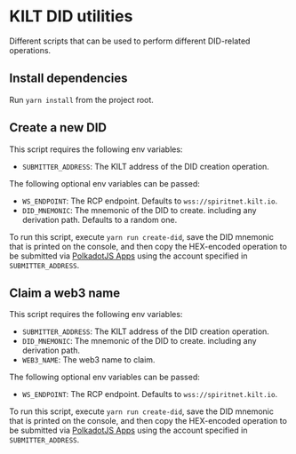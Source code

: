 # KILT DID utilities

Different scripts that can be used to perform different DID-related operations.

## Install dependencies

Run `yarn install` from the project root.

## Create a new DID

This script requires the following env variables:

- `SUBMITTER_ADDRESS`: The KILT address of the DID creation operation.

The following optional env variables can be passed:

- `WS_ENDPOINT`: The RCP endpoint. Defaults to `wss://spiritnet.kilt.io`.
- `DID_MNEMONIC`: The mnemonic of the DID to create. including any derivation path. Defaults to a random one.

To run this script, execute `yarn run create-did`, save the DID mnemonic that is printed on the console, and then copy the HEX-encoded operation to be submitted via [PolkadotJS Apps](https://polkadot.js.org/apps/#/) using the account specified in `SUBMITTER_ADDRESS`.

## Claim a web3 name

This script requires the following env variables:

- `SUBMITTER_ADDRESS`: The KILT address of the DID creation operation.
- `DID_MNEMONIC`: The mnemonic of the DID to create. including any derivation path.
- `WEB3_NAME`: The web3 name to claim.

The following optional env variables can be passed:

- `WS_ENDPOINT`: The RCP endpoint. Defaults to `wss://spiritnet.kilt.io`.

To run this script, execute `yarn run create-did`, save the DID mnemonic that is printed on the console, and then copy the HEX-encoded operation to be submitted via [PolkadotJS Apps](https://polkadot.js.org/apps/#/) using the account specified in `SUBMITTER_ADDRESS`.